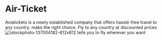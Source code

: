 # Air-Ticket
Aviatickets is a newly established company that offers hassle-free travel to any country. make the right choice.
Fly to any country at discounted prices 
![istockphoto-137004182-612x612](https://user-images.githubusercontent.com/116318043/197341016-68ee832f-9b96-42c9-9968-dff2018eac7b.jpg)
 tells you to fly wherever you want
